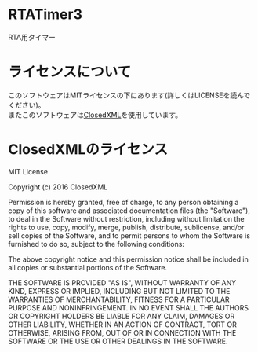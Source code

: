 # RTATimer3
RTA用タイマー

# ライセンスについて
このソフトウェアはMITライセンスの下にあります(詳しくはLICENSEを読んでください)。  
またこのソフトウェアは[ClosedXML](https://github.com/ClosedXML/ClosedXML)を使用しています。

# ClosedXMLのライセンス
MIT License

Copyright (c) 2016 ClosedXML

Permission is hereby granted, free of charge, to any person obtaining a copy
of this software and associated documentation files (the "Software"), to deal
in the Software without restriction, including without limitation the rights
to use, copy, modify, merge, publish, distribute, sublicense, and/or sell
copies of the Software, and to permit persons to whom the Software is
furnished to do so, subject to the following conditions:

The above copyright notice and this permission notice shall be included in all
copies or substantial portions of the Software.

THE SOFTWARE IS PROVIDED "AS IS", WITHOUT WARRANTY OF ANY KIND, EXPRESS OR
IMPLIED, INCLUDING BUT NOT LIMITED TO THE WARRANTIES OF MERCHANTABILITY,
FITNESS FOR A PARTICULAR PURPOSE AND NONINFRINGEMENT. IN NO EVENT SHALL THE
AUTHORS OR COPYRIGHT HOLDERS BE LIABLE FOR ANY CLAIM, DAMAGES OR OTHER
LIABILITY, WHETHER IN AN ACTION OF CONTRACT, TORT OR OTHERWISE, ARISING FROM,
OUT OF OR IN CONNECTION WITH THE SOFTWARE OR THE USE OR OTHER DEALINGS IN THE
SOFTWARE.
